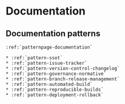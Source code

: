 # Documentation

## Documentation patterns

```eval_rst
:ref:`patternpage-documentation`

* :ref:`pattern-ssot`
* :ref:`pattern-issue-tracker`
* :ref:`pattern-version-control-changelog`
* :ref:`pattern-governance-normative`
* :ref:`pattern-branch-release-management`
* :ref:`pattern-automated-build`
* :ref:`pattern-reproducible-builds`
* :ref:`pattern-deployment-rollback`
```
